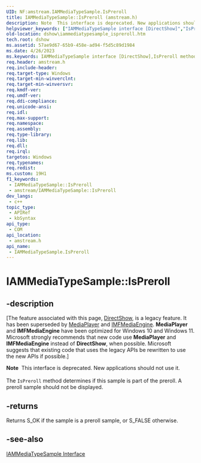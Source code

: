 ```yaml
---
UID: NF:amstream.IAMMediaTypeSample.IsPreroll
title: IAMMediaTypeSample::IsPreroll (amstream.h)
description: Note  This interface is deprecated. New applications should not use it. The IsPreroll method determines if this sample is part of the preroll. A preroll sample should not be displayed.
helpviewer_keywords: ["IAMMediaTypeSample interface [DirectShow]","IsPreroll method","IAMMediaTypeSample.IsPreroll","IAMMediaTypeSample::IsPreroll","IAMMediaTypeSampleIsPreroll","IsPreroll","IsPreroll method [DirectShow]","IsPreroll method [DirectShow]","IAMMediaTypeSample interface","amstream/IAMMediaTypeSample::IsPreroll","dshow.iammediatypesample_ispreroll"]
old-location: dshow\iammediatypesample_ispreroll.htm
tech.root: dshow
ms.assetid: 57ae9d67-65b9-458e-ad94-f5d5c89d1984
ms.date: 4/26/2023
ms.keywords: IAMMediaTypeSample interface [DirectShow],IsPreroll method, IAMMediaTypeSample.IsPreroll, IAMMediaTypeSample::IsPreroll, IAMMediaTypeSampleIsPreroll, IsPreroll, IsPreroll method [DirectShow], IsPreroll method [DirectShow],IAMMediaTypeSample interface, amstream/IAMMediaTypeSample::IsPreroll, dshow.iammediatypesample_ispreroll
req.header: amstream.h
req.include-header: 
req.target-type: Windows
req.target-min-winverclnt: 
req.target-min-winversvr: 
req.kmdf-ver: 
req.umdf-ver: 
req.ddi-compliance: 
req.unicode-ansi: 
req.idl: 
req.max-support: 
req.namespace: 
req.assembly: 
req.type-library: 
req.lib: 
req.dll: 
req.irql: 
targetos: Windows
req.typenames: 
req.redist: 
ms.custom: 19H1
f1_keywords:
 - IAMMediaTypeSample::IsPreroll
 - amstream/IAMMediaTypeSample::IsPreroll
dev_langs:
 - c++
topic_type:
 - APIRef
 - kbSyntax
api_type:
 - COM
api_location:
 - amstream.h
api_name:
 - IAMMediaTypeSample.IsPreroll
---
```


# IAMMediaTypeSample::IsPreroll


## -description

\[The feature associated with this page, [DirectShow](/windows/win32/directshow/directshow), is a legacy feature. It has been superseded by [MediaPlayer](/uwp/api/Windows.Media.Playback.MediaPlayer) and [IMFMediaEngine](/windows/win32/api/mfmediaengine/nn-mfmediaengine-imfmediaengine). **MediaPlayer** and **IMFMediaEngine** have been optimized for Windows 10 and Windows 11. Microsoft strongly recommends that new code use **MediaPlayer** and **IMFMediaEngine** instead of **DirectShow**, when possible. Microsoft suggests that existing code that uses the legacy APIs be rewritten to use the new APIs if possible.\]

<div class="alert"><b>Note</b>  This interface is deprecated. New applications should not use it.</div>
<div> </div>
The <code>IsPreroll</code> method determines if this sample is part of the preroll. A preroll sample should not be displayed.



## -returns

Returns S_OK if the sample is a preroll sample, or S_FALSE otherwise.

## -see-also

<a href="/windows/desktop/api/amstream/nn-amstream-iammediatypesample">IAMMediaTypeSample Interface</a>
